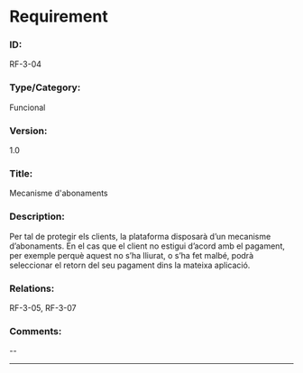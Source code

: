 # Requirement

### ID:
RF-3-04

### Type/Category:
Funcional

### Version:
1.0

### Title:
Mecanisme d'abonaments

### Description:
Per tal de protegir els clients, la plataforma disposarà d’un mecanisme d’abonaments. En el cas que el client no estigui d’acord amb el pagament, per exemple perquè aquest no s’ha lliurat, o s’ha fet malbé, podrà seleccionar el retorn del seu pagament dins la mateixa aplicació. 

### Relations:
RF-3-05, RF-3-07

### Comments:
--

---